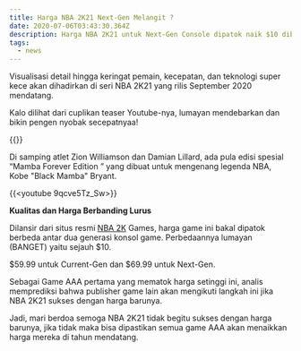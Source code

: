 ```yaml
---
title: Harga NBA 2K21 Next-Gen Melangit ?
date: 2020-07-06T03:43:30.364Z
description: Harga NBA 2K21 untuk Next-Gen Console dipatok naik $10 dibanding Current-Gen. Semoga tidak diikuti oleh developer lain. Amin!
tags:
  - news
---
```

Visualisasi detail hingga keringat pemain, kecepatan, dan teknologi super kece akan dihadirkan di seri NBA 2K21 yang rilis September 2020 mendatang.

Kalo dilihat dari cuplikan teaser Youtube-nya, lumayan mendebarkan dan bikin pengen nyobak secepatnyaa!

{{<youtube VHNXC5DGqe8>}}

Di samping atlet Zion Williamson dan Damian Lillard, ada pula edisi spesial “Mamba Forever Edition ” yang dibuat untuk mengenang legenda NBA, Kobe "Black Mamba" Bryant.

{{<youtube 9qcve5Tz_Sw>}}

**Kualitas dan Harga Berbanding Lurus**

Dilansir dari situs resmi [NBA 2K](https://nba.2k.com/) Games, harga game ini bakal dipatok berbeda antar dua generasi konsol game. Perbedaannya lumayan (BANGET) yaitu sejauh $10.

$59.99 untuk Current-Gen dan $69.99 untuk Next-Gen.

Sebagai Game AAA pertama yang mematok harga setinggi ini, analis memprediksi bahwa publisher game lain akan mengikuti langkah ini jika NBA 2K21 sukses dengan harga barunya.

Jadi, mari berdoa semoga NBA 2K21 tidak begitu sukses dengan harga barunya, jika tidak maka bisa dipastikan semua game AAA akan menaikkan harga mereka di tahun mendatang.

